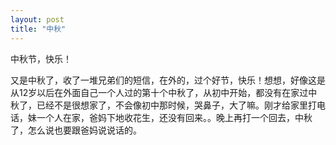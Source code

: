 ```yaml
---
layout: post
title: "中秋"
---
```


中秋节，快乐！

又是中秋了，收了一堆兄弟们的短信，在外的，过个好节，快乐！想想，好像这是从12岁以后在外面自己一个人过的第十个中秋了，从初中开始，都没有在家过中秋了，已经不是很想家了，不会像初中那时候，哭鼻子，大了嘛。刚才给家里打电话，妹一个人在家，爸妈下地收花生，还没有回来。。晚上再打一个回去，中秋了，怎么说也要跟爸妈说说话的。

